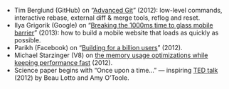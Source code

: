 <!--
title: What’s worth watching
date: 2014.01.22
layout: post
tags:
  - worth-watching
  - javascript
  - performance
  - git
description: List of favorite talks and performances.
share-image: whats-worth-watching.png
-->

- Tim Berglund (GitHub) on “[Advanced Git](https://vimeo.com/49444883)” (2012): low-level commands, interactive rebase, external diff & merge tools, reflog and reset.
- Ilya Grigorik (Google) on “[Breaking the 1000ms time to glass mobile barrier](http://www.youtube.com/watch?v=Il4swGfTOSM)” (2013): how to build a mobile website that loads as quickly as possible.
- Parikh (Facebook) on “[Building for a billion users](http://www.youtube.com/watch?v=oodS71YtkGU)” (2012).
- Michael Starzinger (V8) on [the memory usage optimizations while keeping performance fast](http://2012.jsconf.eu/speaker/2012/08/31/the-footprint-of-performance.html) (2012).
- Science paper begins with “Once upon a time…” — inspiring [TED talk](http://www.ted.com/talks/beau_lotto_amy_o_toole_science_is_for_everyone_kids_included.html) (2012) by Beau Lotto and Amy O’Toole.
